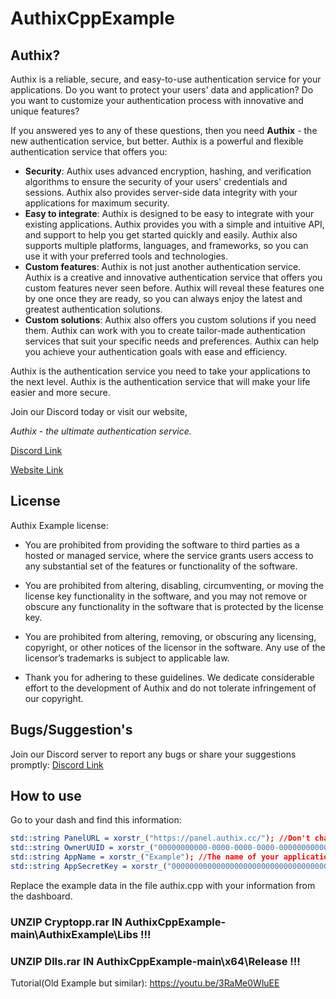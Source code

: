 # AuthixCppExample
## Authix?
Authix is a reliable, secure, and easy-to-use authentication service for your applications. Do you want to protect your users' data and application? Do you want to customize your authentication process with innovative and unique features?

If you answered yes to any of these questions, then you need **Authix** - the new authentication service, but better. Authix is a powerful and flexible authentication service that offers you:

- **Security**: Authix uses advanced encryption, hashing, and verification algorithms to ensure the security of your users' credentials and sessions. Authix also provides server-side data integrity with your applications for maximum security.
- **Easy to integrate**: Authix is designed to be easy to integrate with your existing applications. Authix provides you with a simple and intuitive API, and support to help you get started quickly and easily. Authix also supports multiple platforms, languages, and frameworks, so you can use it with your preferred tools and technologies.
- **Custom features**: Authix is not just another authentication service. Authix is a creative and innovative authentication service that offers you custom features never seen before. Authix will reveal these features one by one once they are ready, so you can always enjoy the latest and greatest authentication solutions.
- **Custom solutions**: Authix also offers you custom solutions if you need them. Authix can work with you to create tailor-made authentication services that suit your specific needs and preferences. Authix can help you achieve your authentication goals with ease and efficiency.

Authix is the authentication service you need to take your applications to the next level. Authix is the authentication service that will make your life easier and more secure.

Join our Discord today or visit our website, 

*Authix - the ultimate authentication service.*

[Discord Link](https://discord.gg/kzeE3EK3Gg) 

[Website Link](https://authix.cc/) 

## License
Authix Example license: 

- You are prohibited from providing the software to third parties as a hosted or managed service, where the service grants users access to any substantial set of the features or functionality of the software.

- You are prohibited from altering, disabling, circumventing, or moving the license key functionality in the software, and you may not remove or obscure any functionality in the software that is protected by the license key.

- You are prohibited from altering, removing, or obscuring any licensing, copyright, or other notices of the licensor in the software. Any use of the licensor’s trademarks is subject to applicable law.

- Thank you for adhering to these guidelines. We dedicate considerable effort to the development of Authix and do not tolerate infringement of our copyright.


## Bugs/Suggestion's

Join our Discord server to report any bugs or share your suggestions promptly: [Discord Link](https://discord.gg/kzeE3EK3Gg) 


## How to use

Go to your dash and find this information:

```cmake
std::string PanelURL = xorstr_("https://panel.authix.cc/"); //Don't change that
std::string OwnerUUID = xorstr_("00000000000-0000-0000-0000-000000000000000"); //Can be found on your Dashboard
std::string AppName = xorstr_("Example"); //The name of your application, can be found on your Dashboard
std::string AppSecretKey = xorstr_("0000000000000000000000000000000000000000000000000000000000000000"); // AppSecret can be found on your Dashboard
```

Replace the example data in the file authix.cpp with your information from the dashboard.

### UNZIP Cryptopp.rar IN AuthixCppExample-main\AuthixExample\Libs !!!
### UNZIP Dlls.rar IN AuthixCppExample-main\x64\Release !!!

Tutorial(Old Example but similar):
https://youtu.be/3RaMe0WluEE
